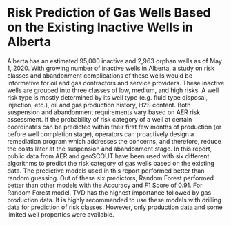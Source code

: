 # Risk Prediction of Gas Wells Based on the Existing Inactive Wells in Alberta

Alberta has an estimated 95,000 inactive and 2,963 orphan wells as of May 1, 2020. With growing number of inactive wells in Alberta, a study on risk classes and abandonment complications of these wells would be informative for oil and gas contractors and service providers. These inactive wells are grouped into three classes of low, medium, and high risks. A well risk type is mostly determined by its well type (e.g. fluid type disposal, injection, etc.), oil and gas production history, H2S content. Both suspension and abandonment requirements vary based on AER risk assessment. If the probability of risk category of a well at certain coordinates can be predicted within their first few months of production (or before well completion stage), operators can proactively design a remediation program which addresses the concerns, and therefore, reduce the costs later at the suspension and abandonment stage.
In this report, public data from AER and geoSCOUT have been used with six different algorithms to predict the risk category of gas wells based on the existing data. The predictive models used in this report performed better than random guessing. Out of these six predictors, Random Forest performed better than other models with the Accuracy and F1 Score of 0.91. For Random Forest model, TVD has the highest importance followed by gas production data. 
It is highly recommended to use these models with drilling data for prediction of risk classes. However, only production data and some limited well properties were available. 

